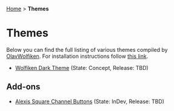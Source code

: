 [Home](https://olavwolfiken.github.io/BetterDiscord) > **Themes**

# Themes
Below you can find the full listing of various themes compiled by [OlavWolfiken](https://github.com/OlavWolfiken). For installation instructions follow [this link](https://olavwolfiken.github.io/BetterDiscord#themes-1).

- [Wolfiken Dark Theme](https://olavwolfiken.github.io/BetterDiscord/Themes/Wolfiken%20Dark%20Theme/) (State: Concept, Release: TBD)

## Add-ons

- [Alexis Square Channel Buttons](https://olavwolfiken.github.io/BetterDiscord/Themes/Add-ons/Alexis%20Square%20Channel%20Buttons) (State: InDev, Release: TBD)
